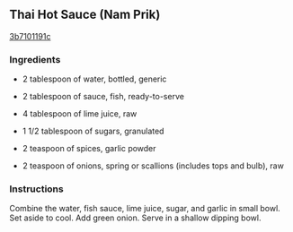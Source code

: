 ## Thai Hot Sauce (Nam Prik)

[3b7101191c](http://www.food.com/recipe/thai-hot-sauce-nam-prik-505651)

### Ingredients

 - 2 tablespoon of water, bottled, generic

 - 2 tablespoon of sauce, fish, ready-to-serve

 - 4 tablespoon of lime juice, raw

 - 1 1/2 tablespoon of sugars, granulated

 - 2 teaspoon of spices, garlic powder

 - 2 teaspoon of onions, spring or scallions (includes tops and bulb), raw

### Instructions

Combine the water, fish sauce, lime juice, sugar, and garlic in small bowl. Set aside to cool. Add green onion. Serve in a shallow dipping bowl.